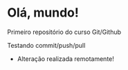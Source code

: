 # Olá, mundo!
 Primeiro repositório do curso Git/Github

Testando commit/push/pull
- Alteração realizada remotamente!

